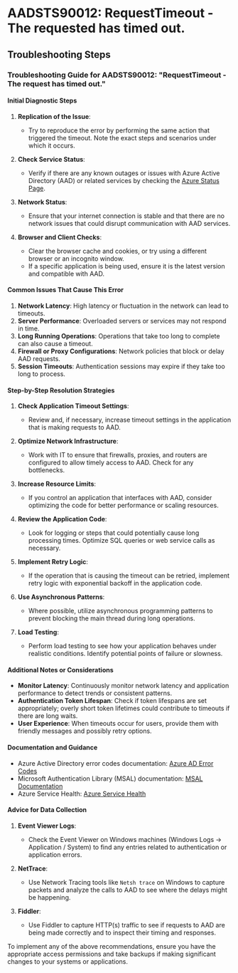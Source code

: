 # AADSTS90012: RequestTimeout - The requested has timed out.


## Troubleshooting Steps
### Troubleshooting Guide for AADSTS90012: "RequestTimeout - The request has timed out."

#### Initial Diagnostic Steps
1. **Replication of the Issue**:
   - Try to reproduce the error by performing the same action that triggered the timeout. Note the exact steps and scenarios under which it occurs.

2. **Check Service Status**:
   - Verify if there are any known outages or issues with Azure Active Directory (AAD) or related services by checking the [Azure Status Page](https://status.azure.com/).

3. **Network Status**:
   - Ensure that your internet connection is stable and that there are no network issues that could disrupt communication with AAD services.

4. **Browser and Client Checks**:
   - Clear the browser cache and cookies, or try using a different browser or an incognito window.
   - If a specific application is being used, ensure it is the latest version and compatible with AAD.

#### Common Issues That Cause This Error
1. **Network Latency**: High latency or fluctuation in the network can lead to timeouts.
2. **Server Performance**: Overloaded servers or services may not respond in time.
3. **Long Running Operations**: Operations that take too long to complete can also cause a timeout.
4. **Firewall or Proxy Configurations**: Network policies that block or delay AAD requests.
5. **Session Timeouts**: Authentication sessions may expire if they take too long to process.

#### Step-by-Step Resolution Strategies
1. **Check Application Timeout Settings**:
   - Review and, if necessary, increase timeout settings in the application that is making requests to AAD.

2. **Optimize Network Infrastructure**:
   - Work with IT to ensure that firewalls, proxies, and routers are configured to allow timely access to AAD. Check for any bottlenecks.

3. **Increase Resource Limits**:
   - If you control an application that interfaces with AAD, consider optimizing the code for better performance or scaling resources.

4. **Review the Application Code**:
   - Look for logging or steps that could potentially cause long processing times. Optimize SQL queries or web service calls as necessary.

5. **Implement Retry Logic**:
   - If the operation that is causing the timeout can be retried, implement retry logic with exponential backoff in the application code.

6. **Use Asynchronous Patterns**:
   - Where possible, utilize asynchronous programming patterns to prevent blocking the main thread during long operations.

7. **Load Testing**:
   - Perform load testing to see how your application behaves under realistic conditions. Identify potential points of failure or slowness.

#### Additional Notes or Considerations
- **Monitor Latency**: Continuously monitor network latency and application performance to detect trends or consistent patterns.
- **Authentication Token Lifespan**: Check if token lifespans are set appropriately; overly short token lifetimes could contribute to timeouts if there are long waits.
- **User Experience**: When timeouts occur for users, provide them with friendly messages and possibly retry options.

#### Documentation and Guidance
- Azure Active Directory error codes documentation: [Azure AD Error Codes](https://learn.microsoft.com/en-us/azure/active-directory/develop/reference-aad-error-codes)
- Microsoft Authentication Library (MSAL) documentation: [MSAL Documentation](https://learn.microsoft.com/en-us/azure/active-directory/develop/msal-overview)
- Azure Service Health: [Azure Service Health](https://azure.microsoft.com/en-us/status/)

#### Advice for Data Collection
1. **Event Viewer Logs**:
   - Check the Event Viewer on Windows machines (Windows Logs -> Application / System) to find any entries related to authentication or application errors.

2. **NetTrace**:
   - Use Network Tracing tools like `Netsh trace` on Windows to capture packets and analyze the calls to AAD to see where the delays might be happening.

3. **Fiddler**:
   - Use Fiddler to capture HTTP(s) traffic to see if requests to AAD are being made correctly and to inspect their timing and responses.

To implement any of the above recommendations, ensure you have the appropriate access permissions and take backups if making significant changes to your systems or applications.